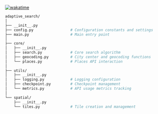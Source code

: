[![wakatime](https://wakatime.com/badge/user/7bb4aa36-0e0a-4c8e-9ce5-180c23c37a37/project/3c3d5c2d-12dc-4836-bb32-d555f56d6bdc.svg)](https://wakatime.com/badge/user/7bb4aa36-0e0a-4c8e-9ce5-180c23c37a37/project/3c3d5c2d-12dc-4836-bb32-d555f56d6bdc)

```bash
adaptive_search/
│
├── __init__.py
├── config.py                 # Configuration constants and settings
├── main.py                   # Main entry point
│
├── core/
│   ├── __init__.py
│   ├── search.py             # Core search algorithm
│   ├── geocoding.py          # City center and geocoding functions
│   └── places.py             # Places API interaction
│
├── utils/
│   ├── __init__.py
│   ├── logging.py            # Logging configuration
│   ├── checkpoint.py         # Checkpoint management
│   └── metrics.py            # API usage metrics tracking
│
└── spatial/
    ├── __init__.py
    └── tiles.py              # Tile creation and management

```